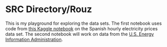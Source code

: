 # SRC Directory/Rouz

This is my playground for exploring the data sets. The first notebook uses code from [this Kaggle notebook](https://www.kaggle.com/code/dimitriosroussis/electricity-price-forecasting-with-dnns-eda) on the Spanish hourly electricity prices data set. The second notebook will work on data from the [U.S. Energy Information Administration](https://www.eia.gov).
